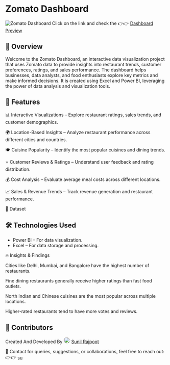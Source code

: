 # Zomato Dashboard
![Zomato Dashboard](https://github.com/user-attachments/assets/b614379c-adce-4293-aa16-6ec7d6a63fd8)
Click on the link and check the 👉👉 <a href="https://app.powerbi.com/view?r=eyJrIjoiMzcwNzdjZDUtZmMwZC00MzUwLWFhOTgtNmVjM2MwODhmZGM0IiwidCI6ImRmODY3OWNkLWE4MGUtNDVkOC05OWFjLWM4M2VkN2ZmOTVhMCJ9">Dashboard Preview</a>


## 📌 Overview

Welcome to the Zomato Dashboard, an interactive data visualization project that uses Zomato data to provide insights into restaurant trends, customer preferences, ratings, and sales performance. The dashboard helps businesses, data analysts, and food enthusiasts explore key metrics and make informed decisions. It is created using Excel and Power BI, leveraging the power of data analysis and visualization tools.


## 🚀 Features

📊 Interactive Visualizations – Explore restaurant ratings, sales trends, and customer demographics.

🌍 Location-Based Insights – Analyze restaurant performance across different cities and countries.

🍽 Cuisine Popularity – Identify the most popular cuisines and dining trends.

⭐ Customer Reviews & Ratings – Understand user feedback and rating distribution.

💰 Cost Analysis – Evaluate average meal costs across different locations.

📈 Sales & Revenue Trends – Track revenue generation and restaurant performance.


📂 Dataset



## 🛠️ Technologies Used
<ul>
 <li>Power BI – For data visualization.</li>
 <li>Excel – For data storage and processing.</li>
</ul>

🔥 Insights & Findings

Cities like Delhi, Mumbai, and Bangalore have the highest number of restaurants.

Fine dining restaurants generally receive higher ratings than fast food outlets.

North Indian and Chinese cuisines are the most popular across multiple locations.

Higher-rated restaurants tend to have more votes and reviews.

## 👥 Contributors

Created And Developed By <img src="https://github.com/user-attachments/assets/0db18f39-da83-4c17-9b47-fdc8f8d6f5ee" alt="Circle Logo" width="20" height="20" style="border-radius: 50%;">
 <a href="https://www.linkedin.com/in/sunilmbaedu/">Sunil Rajpoot</a>

📩 Contact for queries, suggestions, or collaborations, feel free to reach out: 👉👉  <a href="https://linkedin.com/in/sunilmbaedu" target="blank"><img align="center" src="https://raw.githubusercontent.com/rahuldkjain/github-profile-readme-generator/master/src/images/icons/Social/linked-in-alt.svg" alt="sunilmbaedu" height="17" width="17" /></a>

